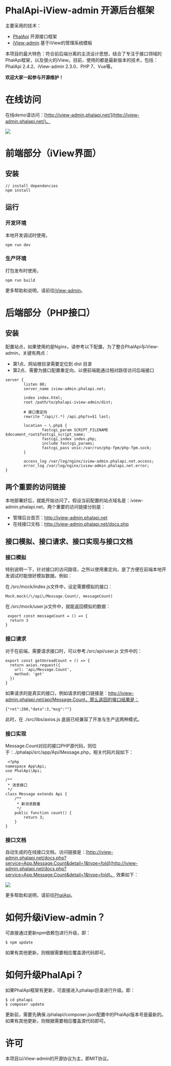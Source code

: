 # PhalApi-iView-admin 开源后台框架

主要采用的技术：

 + [PhalApi](https://github.com/phalapi/phalapi) 开源接口框架 
 + [iView-admin](https://github.com/iview/iview-admin) 基于iView的管理系统模板 

本项目的最大特色：符合前后端分离的主流设计思想，结合了专注于接口领域的PhalApi框架，以及很火的iView。目前，使用的都是最新版本的技术，包括：PhalApi 2.4.2、iView-admin 2.3.0、PHP 7、Vue等。  

**欢迎大家一起参与开源维护！**

# 在线访问

在线demo请访问：[http://iview-admin.phalapi.net/](http://iview-admin.phalapi.net/)。

![](http://cdn7.phalapi.net/15446145211830.png)

# 前端部分（iView界面）

## 安装
```
// install dependencies
npm install
```

## 运行

### 开发环境
本地开发调试时使用，
```
npm run dev
```

### 生产环境
打包发布时使用，
```
npm run build
```

更多帮助和说明，请前往[iView-admin](https://github.com/iview/iview-admin)。

# 后端部分（PHP接口）

## 安装

配置站点，如果使用的是Nginx，请参考以下配置。为了整合PhalApi与iView-admin，关键有两点：  

 + 第1点、网站根目录需要定位到 dist 目录
 + 第2点、需要为接口配置重定向，以便前端能通过相对路径访问后端接口

```
server {
        listen 80;
        server_name iview-admin.phalapi.net;

        index index.html;
        root /path/to/phalapi-iview-admin/dist;

        # 接口重定向
        rewrite ^/api/(.*) /api.php?s=$1 last;

        location ~ \.php$ {
                fastcgi_param SCRIPT_FILENAME $document_root$fastcgi_script_name;
                fastcgi_index index.php;
                include fastcgi_params;
                fastcgi_pass unix:/var/run/php-fpm/php-fpm.sock;
        }

        access_log /var/log/nginx/iview-admin.phalapi.net.access;
        error_log /var/log/nginx/iview-admin.phalapi.net.error;
}
```

## 两个重要的访问链接

本地部署好后，就能开始访问了。假设当前配置的站点域名是：iview-admin.phalapi.net，两个重要的访问链接分别是：

 + 管理后台首页：http://iview-admin.phalapi.net
 + 在线接口文档：http://iview-admin.phalapi.net/docs.php

## 接口模拟、接口请求、接口实现与接口文档

### 接口模拟

特别说明一下，针对接口的访问路径，之所以使用重定向，是了方便在前端本地开发调试时能很好模拟数据。例如：

在./src/mock/index.js文件中，设定需要模拟的接口：
```
Mock.mock(/\/api\/Message.Count/, messageCount)
```
在./src/mock/user.js文件中，就能返回模拟的数据：
```
 export const messageCount = () => {
  return 3
}
```

### 接口请求

对于在前端，需要请求接口时，可以参考./src/api/user.js 文件中的：
```
export const getUnreadCount = () => {
  return axios.request({
    url: 'api/Message.Count',
    method: 'get'
  })
}
```


如果请求的是真实的接口，例如请求的接口链接是：http://iview-admin.phalapi.net/api/Message.Count，那么返回的接口结果是：
```
{"ret":200,"data":3,"msg":""}
```

此时，在 ./src/libs/axios.js 底层已经兼容了开发与生产这两种模式。 

### 接口实现

Message.Count对应的接口PHP源代码，则位于：./phalapi/src/app/Api/Message.php，相关代码片段如下：
```
 <?php
namespace App\Api;
use PhalApi\Api;

/**
 * 消息接口
 */
class Message extends Api {
    /**
     * 新消息数量
     */
    public function count() {
        return 3;
    }
}    
```

### 接口文档

自动生成的在线接口文档，访问链接是：[http://iview-admin.phalapi.net/docs.php?service=App.Message.Count&detail=1&type=fold](http://iview-admin.phalapi.net/docs.php?service=App.Message.Count&detail=1&type=fold)。 效果如下：  

![](http://cdn7.phalapi.net/15446144893453.png)


更多帮助和说明，请前往[PhalApi](https://github.com/phalapi/phalapi)。

# 如何升级iView-admin？

可直接通过更新npm依赖包进行升级，即：
```
$ npm update
```

如果有其他更新，则根据需要相应覆盖源代码即可。

# 如何升级PhalApi？

如果PhalApi框架有更新，可直接进入phalapi目录进行升级。即：
```
$ cd phalapi
$ composer update
```

更新前，需要先确保./phalapi/composer.json配置中的PhalApi版本号是最新的。如果有其他更新，则根据需要相应覆盖源代码即可。

# 许可

本项目以iView-admin的开源协议为主，即MIT协议。

